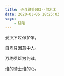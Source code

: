 ```yaml
---
title: 诗与联盟003--阿木木
date: 2020-01-06 18:25:03
tags:
    - 随笔
---
```

爱哭不过保护罩，

自卑只因意中人。
<!--more-->
万场英雄为何战，

谁的骑士谁的心。

